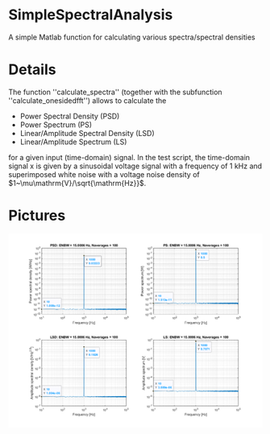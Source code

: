 # SimpleSpectralAnalysis
A simple Matlab function for calculating various spectra/spectral densities

# Details
The function ''calculate_spectra'' (together with the subfunction ''calculate_onesidedfft'') allows to calculate the

* Power Spectral Density (PSD)
* Power Spectrum (PS)
* Linear/Amplitude Spectral Density (LSD)
* Linear/Amplitude Spectrum (LS)

for a given input (time-domain) signal. In the test script, the time-domain signal x is given by a sinusoidal voltage signal with a frequency of $1~\mathrm{kHz}$ and superimposed white noise with a voltage noise density of $1~\mu\mathrm{V}/\sqrt{\mathrm{Hz}}$.

# Pictures

<p align="center">
  <img src="https://github.com/yildi1337/SimpleSpectralAnalysis/blob/main/img/results.png" />
</p>
